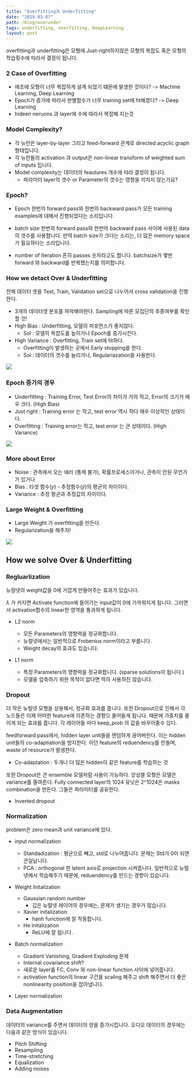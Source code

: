 ```yaml
---
title: "Overfitting과 Underfitting"
date: "2019-03-07"
path: /blog/overunder
tags: underfitting, overfitting, DeepLearning
layout: post
---
```


overfitting과 underfitting은 모형에 Just-right하지않은 모형의 복잡도 혹은 모형의 학습횟수에 따라서 결정이 됩니다.


### 2 Case of Overfitting

- 애초에 모형이 너무 복잡하게 설계 되었기 떄문에 발생한 것이다? -> Machine Learning, Deep Learning
- Epoch가 증가에 따라서 판별함수가 너무 training set에 fit해졌다? -> Deep Learning
- hideen neruons 과 layer에 수에 따라서 복잡해 지는것

### Model Complexity?

- 각 뉴런은 layer-by-layer 그리고 feed-forward 관계로 directed acyclic graph 형태입니다.
- 각 뉴런들의 activation 과 output은 non-linear transform of weighted sum of inputs 입니다.
- Model complexity는 데이터의 feautures 개수에 따라 결정이 됩니다.
    - 파라미터 layer의 갯수 or Parameter의 갯수는 영향을 끼치지 않는가요?

### Epoch?

- Epoch
한번의 forward pass와 한번의 backward pass가 모든 training examples에 대해서 진행되었다는 소리입니다.

- batch size
한번의 forward pass와 한번의 backward pass 사이에 사용된 data의 갯수를 사용합니다. 만약 batch size가 크다는 소리는, 더 많은 memory space가 필요하다는 소리입니다.

- number of Iteration
흔히 passes 숫자라고도 합니다. batchsize가 몇번 forward 와 backward를 반복했는지를 의미합니다.

### How we detact Over & Underfitting

전체 데이터 셋을 Test, Train, Validation set으로 나누어서 cross validation을 진행한다.

- 3개의 데이터셋 분포를 파악해야한다. Sampling에 따른 모집단의 추종여부를 확인할 것!
- High Bias : Underfitting, 모델의 퍼포먼스가 좋지않다.
    - Sol : 모델의 복잡도를 높이거나 Epoch를 증가시킨다.
- High Variance : Overfitting, Train set에 fit하다.
    - Overfitting이 발생하는 곳에서 Early stopping을 한다.
    - Sol : 데이터의 갯수를 늘리거나, Regulariazation을 사용한다.

<img src="../img/06.of1.png">

### Epoch 증가의 경우

- Underfitting : Training Error, Test Error의 차이가 거의 적고, Error의 크기가 매우 크다. (High Bias)
- Just right : Training error 는 작고, test error 역시 작다 매우 이상적인 상태이다. 
- Overfitting : Training error는 작고, test error 는 큰 상태이다. (High Variance)

<img src="../img/06.of2.png">

### More about Error

- Noise : 관측에서 오는 에러 (통제 불가), 확률프로세스이거나, 관측이 안된 무언가가 있거나
- Bias : 타겟 함수($y$) - 추정함수($\hat{y}$)의 평균의 차이이다.
- Variance : 추정 평균과 추정값의 차이이다.

### Large Weight & Overfitting

- Large Weight 가 overfitting을 만든다.
- Regularization을 해주자!

<img src="../img/06.RG.png">

## How we solve Over & Underfitting

### Regluarlization

뉴럴넷의 weight값을 0에 가깝게 만들어주는 효과가 있습니다. 

$\lambda$ 가 커지면 Activate function에 들어가는 input값이 0에 가까워지게 됩니다. 그러면서 activation함수의 linear한 영역을 통과하게 됩니다.

- L2 norm
    - 모든 Parameters의 영향력을 정규화합니다.
    - 뉴럴넷에서는 일반적으로 Frobenius norm이라고 부릅니다.
    - Weight decay의 효과도 있습니다.
    
- L1 norm
    - 특정 Parameters의 영향력을 정규화합니다. (sparse solutions이 됩니다.)
    - 모델을 압축하기 위한 목적이 없다면 딱히 사용하진 않습니다.

### Dropout

더 작은 뉴럴넷 모형을 상용해서, 정규화 효과를 줍니다. 또한 Dropout으로 인해서 각 노드들은 이제 어떠한 feature에 의존하는 경향으 줄어들게 됩니다. 때문에 가중치를 줄이게 되는 효과를 줍니다. 각 레이어들 마다 keep_prob 의 값을 바꾸어줄수 있다.

feedforward pass에서, hidden layer unit들을 랜덤하게 끊어버린다. 이는 hidden unit들의 co-adaptiation을 방지한다. 이던 feature의 reduendency를 만들며, waste of resource가 발생한다.
- Co-adaptation : 두개나 더 많은 hidden이 같은 feature를 학습하는 것

또한 Dropout은 큰 ensemble 모델처럼 사용이 가능하다. 앙상블 모형은 모델은 variance를 줄여준다. Fully connected layer의 1024 유닛은 2^1024은 masks combination을 만든다. 그들은 파라미터를 공유한다.

- Inverted dropout


### Normalization
problem은 zero mean과 unit variance에 있다.
- input normalization
    - Standadization : 평균으로 빼고, std로 나누어줍니다. 문제는 Std가 0이 되면 큰일납니다.
    - PCA : orthogonal 한 latent axis로 projection 시켜줍니다. 일반적으로 뉴럴넷에서 학습해주기 때문에, reduendency를 만드는 경향이 있습니다.
- Weight Initalization
    - Gaussian random number
        - 깁은 뉴럴넷 레이어의 경우에는, 문제가 생기는 경우가 많습니다.
    - Xavier initalization
        - hanh function에 잘 작동합니다.
    - He initalization
        - ReLU에 잘 됩니다.

- Batch normalization
    - Gradient Vanishing, Gradient Exploding 문제
    - Internal covariance shift? 
    - 새로운 layer를 FC, Conv 와 non-linear function 사이에 넣어줍니다.
    - activation function의 linear 구간을 scaling 해주고 shift 해주면서 더 좋은 nonlinearity position을 잡아냅니다.
    
- Layer normalization

### Data Augmentation

데이터의 variance를 주면서 데이터의 양을 증가시킵니다. 오디오 데이터의 경우에는 다음과 같은 방식이 있습니다.
- Pitch Shifting
- Resampling
- Time-stretching
- Equalization
- Adding noises


```python

```
